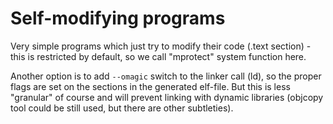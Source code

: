 # Self-modifying programs

Very simple programs which just try to modify their code (.text section) -
this is restricted by default, so we call "mprotect" system function here.

Another option is to add `--omagic` switch to the linker call (ld), so the
proper flags are set on the sections in the generated elf-file. But this is
less "granular" of course and will prevent linking with dynamic libraries
(objcopy tool could be still used, but there are other subtleties).
